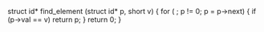 struct id* find_element (struct id* p, short v) {
for ( ; p != 0; p = p->next) {
if (p->val == v)
return p;
}
return 0;
}
